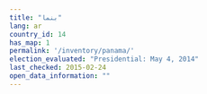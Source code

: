 ```yaml
---
title: "بنما"
lang: ar
country_id: 14
has_map: 1
permalink: '/inventory/panama/'
election_evaluated: "Presidential: May 4, 2014"
last_checked: 2015-02-24
open_data_information: ""
---
```

